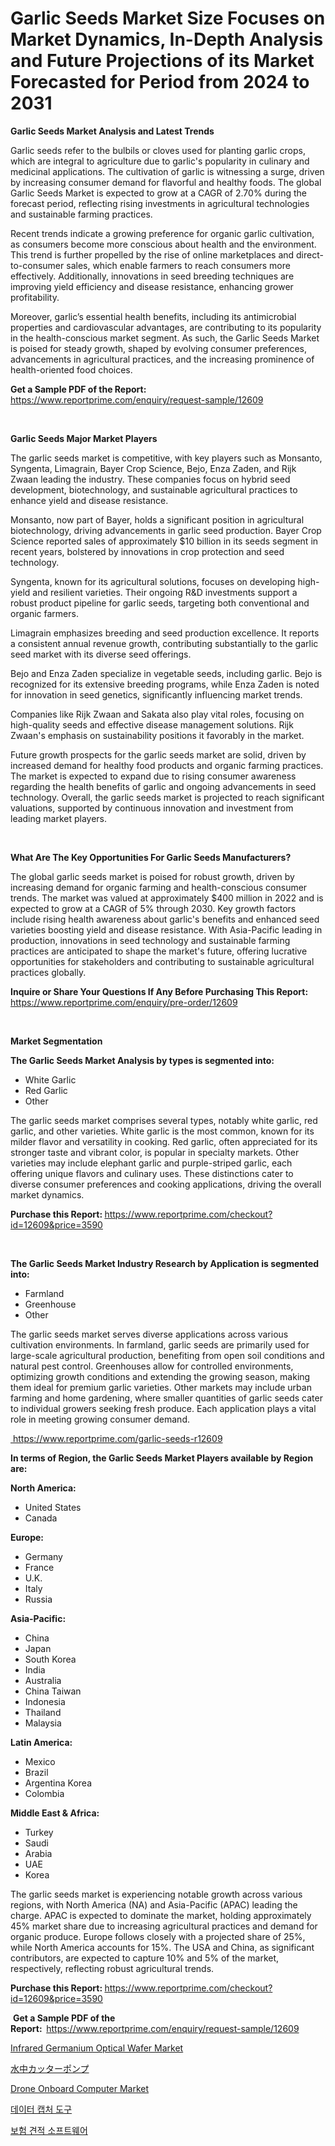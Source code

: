 <p><h1>Garlic Seeds Market Size Focuses on Market Dynamics, In-Depth Analysis and Future Projections of its Market Forecasted for Period from 2024 to 2031</h1></p><p><strong>Garlic Seeds Market Analysis and Latest Trends</strong></p>
<p><p>Garlic seeds refer to the bulbils or cloves used for planting garlic crops, which are integral to agriculture due to garlic's popularity in culinary and medicinal applications. The cultivation of garlic is witnessing a surge, driven by increasing consumer demand for flavorful and healthy foods. The global Garlic Seeds Market is expected to grow at a CAGR of 2.70% during the forecast period, reflecting rising investments in agricultural technologies and sustainable farming practices.</p><p>Recent trends indicate a growing preference for organic garlic cultivation, as consumers become more conscious about health and the environment. This trend is further propelled by the rise of online marketplaces and direct-to-consumer sales, which enable farmers to reach consumers more effectively. Additionally, innovations in seed breeding techniques are improving yield efficiency and disease resistance, enhancing grower profitability. </p><p>Moreover, garlic’s essential health benefits, including its antimicrobial properties and cardiovascular advantages, are contributing to its popularity in the health-conscious market segment. As such, the Garlic Seeds Market is poised for steady growth, shaped by evolving consumer preferences, advancements in agricultural practices, and the increasing prominence of health-oriented food choices.</p></p>
<p><strong>Get a Sample PDF of the Report:&nbsp;</strong> <a href="https://www.reportprime.com/enquiry/request-sample/12609">https://www.reportprime.com/enquiry/request-sample/12609</a></p>
<p>&nbsp;</p>
<p><strong>Garlic Seeds Major Market Players</strong></p>
<p><p>The garlic seeds market is competitive, with key players such as Monsanto, Syngenta, Limagrain, Bayer Crop Science, Bejo, Enza Zaden, and Rijk Zwaan leading the industry. These companies focus on hybrid seed development, biotechnology, and sustainable agricultural practices to enhance yield and disease resistance.</p><p>Monsanto, now part of Bayer, holds a significant position in agricultural biotechnology, driving advancements in garlic seed production. Bayer Crop Science reported sales of approximately $10 billion in its seeds segment in recent years, bolstered by innovations in crop protection and seed technology.</p><p>Syngenta, known for its agricultural solutions, focuses on developing high-yield and resilient varieties. Their ongoing R&D investments support a robust product pipeline for garlic seeds, targeting both conventional and organic farmers.</p><p>Limagrain emphasizes breeding and seed production excellence. It reports a consistent annual revenue growth, contributing substantially to the garlic seed market with its diverse seed offerings.</p><p>Bejo and Enza Zaden specialize in vegetable seeds, including garlic. Bejo is recognized for its extensive breeding programs, while Enza Zaden is noted for innovation in seed genetics, significantly influencing market trends.</p><p>Companies like Rijk Zwaan and Sakata also play vital roles, focusing on high-quality seeds and effective disease management solutions. Rijk Zwaan's emphasis on sustainability positions it favorably in the market.</p><p>Future growth prospects for the garlic seeds market are solid, driven by increased demand for healthy food products and organic farming practices. The market is expected to expand due to rising consumer awareness regarding the health benefits of garlic and ongoing advancements in seed technology. Overall, the garlic seeds market is projected to reach significant valuations, supported by continuous innovation and investment from leading market players.</p></p>
<p>&nbsp;</p>
<p><strong>What Are The Key Opportunities For Garlic Seeds Manufacturers?</strong></p>
<p><p>The global garlic seeds market is poised for robust growth, driven by increasing demand for organic farming and health-conscious consumer trends. The market was valued at approximately $400 million in 2022 and is expected to grow at a CAGR of 5% through 2030. Key growth factors include rising health awareness about garlic's benefits and enhanced seed varieties boosting yield and disease resistance. With Asia-Pacific leading in production, innovations in seed technology and sustainable farming practices are anticipated to shape the market's future, offering lucrative opportunities for stakeholders and contributing to sustainable agricultural practices globally.</p></p>
<p><strong>Inquire or Share Your Questions If Any Before Purchasing This Report:</strong> <a href="https://www.reportprime.com/enquiry/pre-order/12609">https://www.reportprime.com/enquiry/pre-order/12609</a></p>
<p>&nbsp;</p>
<p><strong>Market Segmentation</strong></p>
<p><strong>The Garlic Seeds Market Analysis by types is segmented into:</strong></p>
<p><ul><li>White Garlic</li><li>Red Garlic</li><li>Other</li></ul></p>
<p><p>The garlic seeds market comprises several types, notably white garlic, red garlic, and other varieties. White garlic is the most common, known for its milder flavor and versatility in cooking. Red garlic, often appreciated for its stronger taste and vibrant color, is popular in specialty markets. Other varieties may include elephant garlic and purple-striped garlic, each offering unique flavors and culinary uses. These distinctions cater to diverse consumer preferences and cooking applications, driving the overall market dynamics.</p></p>
<p><strong>Purchase this Report:&nbsp;</strong><a href="https://www.reportprime.com/checkout?id=12609&price=3590">https://www.reportprime.com/checkout?id=12609&price=3590</a></p>
<p>&nbsp;</p>
<p><strong>The Garlic Seeds Market Industry Research by Application is segmented into:</strong></p>
<p><ul><li>Farmland</li><li>Greenhouse</li><li>Other</li></ul></p>
<p><p>The garlic seeds market serves diverse applications across various cultivation environments. In farmland, garlic seeds are primarily used for large-scale agricultural production, benefiting from open soil conditions and natural pest control. Greenhouses allow for controlled environments, optimizing growth conditions and extending the growing season, making them ideal for premium garlic varieties. Other markets may include urban farming and home gardening, where smaller quantities of garlic seeds cater to individual growers seeking fresh produce. Each application plays a vital role in meeting growing consumer demand.</p></p>
<p><a href="https://www.reportprime.com/garlic-seeds-r12609">&nbsp;https://www.reportprime.com/garlic-seeds-r12609</a></p>
<p><strong>In terms of Region, the Garlic Seeds Market Players available by Region are:</strong></p>
<p>
    <p> <strong> North America: </strong>
        <ul>
            <li>United States</li>
            <li>Canada</li>
        </ul>
        </p> 
    <p> <strong> Europe: </strong>
        <ul>
            <li>Germany</li>
            <li>France</li>
            <li>U.K.</li>
            <li>Italy</li>
            <li>Russia</li>
        </ul>
        </p> 
    <p> <strong> Asia-Pacific: </strong>
        <ul>
            <li>China</li>
            <li>Japan</li>
            <li>South Korea</li>
            <li>India</li>
            <li>Australia</li>
            <li>China Taiwan</li>
            <li>Indonesia</li>
            <li>Thailand</li>
            <li>Malaysia</li>
        </ul>
        </p> 
    <p> <strong> Latin America: </strong>
        <ul>
            <li>Mexico</li>
            <li>Brazil</li>
            <li>Argentina Korea</li>
            <li>Colombia</li>
        </ul>
        </p> 
    <p> <strong> Middle East & Africa: </strong>
        <ul>
            <li>Turkey</li>
            <li>Saudi</li>
            <li>Arabia</li>
            <li>UAE</li>
            <li>Korea</li>
        </ul>
    </p>
    </p>
<p><p>The garlic seeds market is experiencing notable growth across various regions, with North America (NA) and Asia-Pacific (APAC) leading the charge. APAC is expected to dominate the market, holding approximately 45% market share due to increasing agricultural practices and demand for organic produce. Europe follows closely with a projected share of 25%, while North America accounts for 15%. The USA and China, as significant contributors, are expected to capture 10% and 5% of the market, respectively, reflecting robust agricultural trends.</p></p>
<p><strong>Purchase this Report: </strong><a href="https://www.reportprime.com/checkout?id=12609&price=3590">https://www.reportprime.com/checkout?id=12609&price=3590</a></p>
<p>&nbsp;<strong>Get a Sample PDF of the Report:&nbsp;&nbsp;</strong><a href="https://www.reportprime.com/enquiry/request-sample/12609">https://www.reportprime.com/enquiry/request-sample/12609</a></p>
<p><strong></strong></p>
<p><p><a href="https://issuu.com/reportprime-2/docs/infrared-germanium-optical-wafer-ma_cf177244270beb">Infrared Germanium Optical Wafer Market</a></p><p><a href="https://medium.com/@mares423/%E3%82%B5%E3%83%96%E3%83%9E%E3%83%BC%E3%82%B8%E3%83%96%E3%83%AB%E3%82%AB%E3%83%83%E3%82%BF%E3%83%BC%E3%83%9D%E3%83%B3%E3%83%97%E5%B8%82%E5%A0%B4%E3%82%92%E5%BD%A2%E6%88%90%E3%81%99%E3%82%8B%E3%82%A4%E3%83%8E%E3%83%99%E3%83%BC%E3%82%B7%E3%83%A7%E3%83%B3%E3%81%AF%E4%BD%95%E3%81%A7%E3%81%99%E3%81%8B-%E7%94%A8%E9%80%94%E3%81%8A%E3%82%88%E3%81%B3%E3%82%BF%E3%82%A4%E3%83%97%E5%88%A5%E3%81%AE%E5%B8%82%E5%A0%B4%E5%8B%95%E5%90%91-%E4%BA%88%E6%B8%AC%E6%9C%9F%E9%96%93-2024%E5%B9%B4-2031%E5%B9%B4-%E3%81%AB%E3%81%A4%E3%81%84%E3%81%A6-61d423d12ed7">水中カッターポンプ</a></p><p><a href="https://www.linkedin.com/pulse/global-drone-onboard-computer-market-exploring-share-trends-aimze?trackingId=af%2BF4WYNRBGrNunPtO6ayA%3D%3D">Drone Onboard Computer Market</a></p><p><a href="https://medium.com/@adsogvwv75/%EB%8D%B0%EC%9D%B4%ED%84%B0-%EC%88%98%EC%A7%91-%EB%8F%84%EA%B5%AC-%EC%8B%9C%EC%9E%A5-%EC%A0%84%EB%A7%9D-%EC%99%84%EC%A0%84%ED%95%9C-%EC%82%B0%EC%97%85-%EB%B6%84%EC%84%9D-2024%EB%85%84%EB%B6%80%ED%84%B0-2031%EB%85%84%EA%B9%8C%EC%A7%80-214e80c41c7c">데이터 캡처 도구</a></p><p><a href="https://medium.com/@adsogvwv75/%EC%A0%84-%EC%84%B8%EA%B3%84-%EB%B3%B4%ED%97%98-%EA%B2%AC%EC%A0%81-%EC%86%8C%ED%94%84%ED%8A%B8%EC%9B%A8%EC%96%B4-%EC%8B%9C%EC%9E%A5%EC%9D%98-%EC%A2%85%ED%95%A9-%EB%B6%84%EC%84%9D-%EC%84%B1%EC%9E%A5-%EC%B6%94%EC%84%B8-%EB%B0%8F-%EC%8B%9C%EC%9E%A5-%EC%A0%84%EB%A7%9D-2024-2031-6e59e100caf6">보험 견적 소프트웨어</a></p></p>